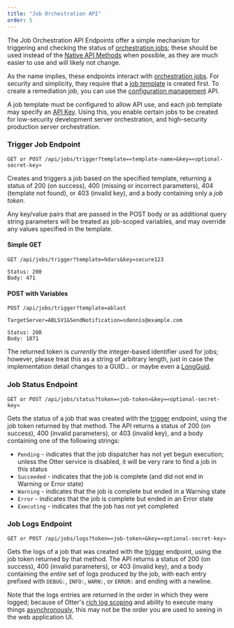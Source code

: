 ```yaml
---
title: "Job Orchestration API"
order: 5
---
```


The Job Orchestration API Endpoints offer a simple mechanism for triggering and checking the status of [orchestration jobs](/docs/otter/reference/api/jobs); these should be used instead of the [Native API Methods](/docs/otter/reference/api#native-api-reference) when possible, as they are much easier to use and will likely not change.

As the name implies, these endpoints interact with [orchestration jobs](/docs/otter/reference/api/jobs). For security and simplicity, they require that a [job template](/docs/otter/orchestration-server-automation/otter-jobs-templates) is created first. To create a remediation job, you can use the [configuration management](/docs/otter/reference/api/configuration-management) API.

A job template must be configured to allow API use, and each job template may specify an [API Key](/docs/otter/configuring-for-your-team/otter-administration-security-api-keys). Using this, you enable certain jobs to be created for low-security development server orchestration, and high-security production server orchestration.

### Trigger Job Endpoint
```
GET or POST /api/jobs/trigger?template=«template-name»&key=«optional-secret-key»
```

Creates and triggers a job based on the specified template, returning a status of 200 (on success), 400 (missing or incorrect parameters), 404 (template not found), or 403 (invalid key), and a body containing only a *job token*.

Any key/value pairs that are passed in the POST body or as additional query string parameters will be treated as job-scoped variables, and may override any values specified in the template.

#### Simple GET
```
GET /api/jobs/trigger?template=hdars&key=secure123
```

```
Status: 200
Body: 471
```

#### POST with Variables
```
POST /api/jobs/trigger?template=ablast

TargetServer=ABLSV1&SendNotification=sdennis@example.com
```

```
Status: 200
Body: 1871
```

The returned token is *currently* the integer-based identifier used for jobs; however, please treat this as a string of arbitrary length, just in case the implementation detail changes to a GUID... or maybe even a [LongGuid](https://www.nuget.org/packages/Rubbishsoft.LongGuid/).

### Job Status Endpoint 
```
GET or POST /api/jobs/status?token=«job-token»&key=«optional-secret-key»
```

Gets the status of a job that was created with the [trigger](#trigger) endpoint, using the job token returned by that method. The API returns a status of 200 (on success), 400 (invalid parameters), or 403 (invalid key), and a body containing one of the following strings:

- `Pending` - indicates that the job dispatcher has not yet begun execution; unless the Otter service is disabled, it will be very rare to find a job in this status
- `Succeeded` - indicates that the job is complete (and did not end in Warning or Error state)
- `Warning` - indicates that the job is complete but ended in a Warning state
- `Error` - indicates that the job is complete but ended in an Error state
- `Executing` - indicates that the job has not yet completed

### Job Logs Endpoint

```
GET or POST /api/jobs/logs?token=«job-token»&key=«optional-secret-key»
```

Gets the logs of a job that was created with the [trigger](#trigger) endpoint, using the job token returned by that method. The API returns a status of 200 (on success), 400 (invalid parameters), or 403 (invalid key), and a body containing the *entire* set of logs produced by the job, with each entry prefixed with `DEBUG:`, `INFO:`, `WARN:`, or `ERROR:` and ending with a newline.

Note that the logs entries are returned in the order in which they were logged; because of Otter's [rich log scoping](/docs/executionengine/otterscript/statements-and-blocks) and ability to execute many things [asynchronously](/docs/executionengine/otterscript/statements-and-blocks/general#asynchronous), this may not be the order you are used to seeing in the web application UI.